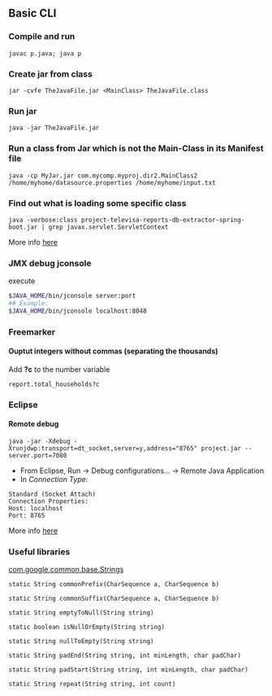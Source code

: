 ## Basic CLI
### Compile and run

`javac p.java; java p`

### Create jar from class

`jar -cvfe TheJavaFile.jar <MainClass> TheJavaFile.class`

### Run jar

`java -jar TheJavaFile.jar`

### Run a class from Jar which is not the Main-Class in its Manifest file

`java -cp MyJar.jar com.mycomp.myproj.dir2.MainClass2 /home/myhome/datasource.properties /home/myhome/input.txt`

### Find out what is loading some specific class
```
java -verbose:class project-televisa-reports-db-extractor-spring-boot.jar | grep javax.servlet.ServletContext
```
More info [here](http://www.oracle.com/technetwork/java/javase/clopts-139448.html)

### JMX debug jconsole
execute 
```bash
$JAVA_HOME/bin/jconsole server:port
## Example:
$JAVA_HOME/bin/jconsole localhost:8048
```


### Freemarker

#### Ouptut integers without commas (separating the thousands)
Add **?c** to the number variable
```
report.total_households?c
```

### Eclipse
#### Remote debug
```
java -jar -Xdebug -Xrunjdwp:transport=dt_socket,server=y,address="8765" project.jar --server.port=7080 
```
* From Eclipse, Run -> Debug configurations... -> Remote Java Application
* In *Connection Type*: 
```
Standard (Socket Attach)
Connection Properties:
Host: localhost
Port: 8765
```

More info [here](http://www.ibm.com/developerworks/library/os-eclipse-javadebug/)


### Useful libraries
[com.google.common.base.Strings](https://google.github.io/guava/releases/snapshot/api/docs/com/google/common/base/Strings.html)

`static String commonPrefix(CharSequence a, CharSequence b)`

`static String commonSuffix(CharSequence a, CharSequence b)`

`static String emptyToNull(String string)`

`static boolean isNullOrEmpty(String string)`

`static String nullToEmpty(String string)`

`static String padEnd(String string, int minLength, char padChar)`

`static String padStart(String string, int minLength, char padChar)`

`static String repeat(String string, int count)`

